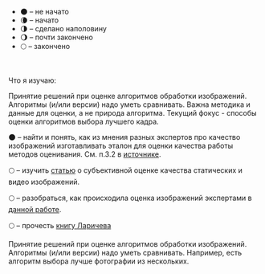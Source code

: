 - 🌑 – не начато
- 🌘 – начато
- 🌗 – сделано наполовину
- 🌖 – почти закончено
- 🌕 – закончено
<br/>

Что я изучаю:

Принятие решений при оценке алгоритмов обработки изображений. Алгоритмы (и/или версии) надо уметь сравнивать. Важна методика и данные для оценки, а не природа алгоритма.
Текущий фокус - способы оценки алгоритмов  выбора лучшего кадра.

🌑 – найти и понять, как из мнения разных экспертов про качество изображений изготавливать эталон для оценки качества работы методов оценивания. См. п.3.2 в [источнике](https://openaccess.thecvf.com/content_WACV_2020/papers/Ren_Best_Frame_Selection_in_a_Short_Video_WACV_2020_paper.pdf).

🌕 – изучить [статью](https://vis.iitp.ru/pdf/papr/12/2019_GrachevaMA_BozhkovaVP_KazakovaAA_et_al_Subektivnaya_otsenka_kachestva_staticheskikh_i_video_izobrazheniy_metodologicheskiy_obzor_1232_.pdf) о субъективной оценке качества статических и видео изображений.

🌕 – разобраться, как происходила оценка изображений экспертами в [данной работе](https://pdfs.semanticscholar.org/ddf0/99f0e0631da4a6396a17829160301796151c.pdf).

🌕 – прочесть [книгу Ларичева](http://libgen.is/book/index.php?md5=A8D7696967557792021C2B2D5886DD78)

Принятие решений при оценке алгоритмов обработки изображений.
Алгоритмы (и/или версии) надо уметь сравнивать.
Например, есть алгоритм выбора лучше фотографии из нескольких.




